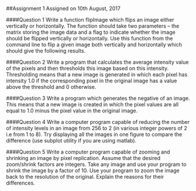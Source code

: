 ##Assignment 1
Assigned on 10th August, 2017

####Question 1
Write a function flipImage which flips an image either vertically or horizontally. The function
should take two parameters – the matrix storing the image data and a flag to indicate
whether the image should be flipped vertically or horizontally. Use this function from the
command line to flip a given image both vertically and horizontally which should give the
following results.

####Question 2
Write a program that calculates the average intensity value of the pixels and then thresholds this image based on this intensity. Thresholding means that
a new image is generated in which each pixel has intensity 1.0 if the corresponding pixel in
the original image has a value above the threshold and 0 otherwise.

####Question 3
Write a program which generates the negative of an image. This means that a new image
is created in which the pixel values are all equal to 1.0 minus the pixel value in the original
image.

####Question 4
Write a computer program capable of reducing the number of intensity levels in an image
from 256 to 2 (in various integer powers of 2 i.e from 1 to 8). Try displaying all the images in
one figure to compare the difference (use subplot utility if you are using matlab).

####Question 5
Write a computer program capable of zooming and shrinking an image by pixel
replication. Assume that the desired zoom/shrink factors are integers. Take any image
and use your program to shrink the image by a factor of 10. Use your program to zoom
the image back to the resolution of the original. Explain the reasons for their differences.
